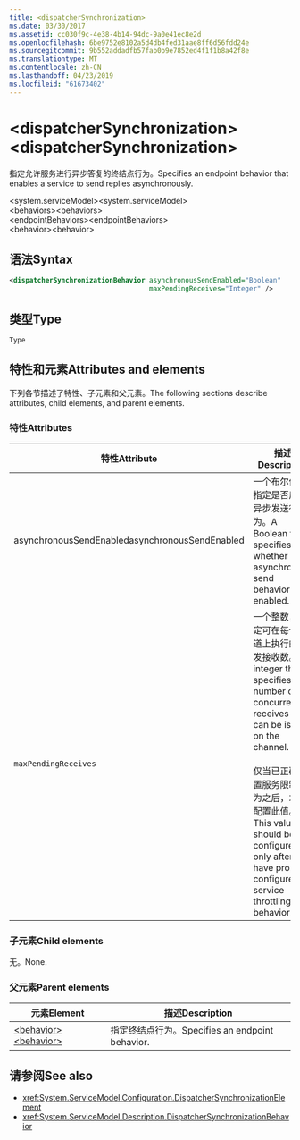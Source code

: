 ```yaml
---
title: <dispatcherSynchronization>
ms.date: 03/30/2017
ms.assetid: cc030f9c-4e38-4b14-94dc-9a0e41ec8e2d
ms.openlocfilehash: 6be9752e8102a5d4db4fed31aae8ff6d56fdd24e
ms.sourcegitcommit: 9b552addadfb57fab0b9e7852ed4f1f1b8a42f8e
ms.translationtype: MT
ms.contentlocale: zh-CN
ms.lasthandoff: 04/23/2019
ms.locfileid: "61673402"
---
```

# <a name="dispatchersynchronization"></a><span data-ttu-id="23446-101">\<dispatcherSynchronization></span><span class="sxs-lookup"><span data-stu-id="23446-101">\<dispatcherSynchronization></span></span>
  
<span data-ttu-id="23446-102">指定允许服务进行异步答复的终结点行为。</span><span class="sxs-lookup"><span data-stu-id="23446-102">Specifies an endpoint behavior that enables a service to send replies asynchronously.</span></span>  
  
<span data-ttu-id="23446-103">\<system.serviceModel></span><span class="sxs-lookup"><span data-stu-id="23446-103">\<system.serviceModel></span></span>  
<span data-ttu-id="23446-104">\<behaviors></span><span class="sxs-lookup"><span data-stu-id="23446-104">\<behaviors></span></span>  
<span data-ttu-id="23446-105">\<endpointBehaviors></span><span class="sxs-lookup"><span data-stu-id="23446-105">\<endpointBehaviors></span></span>  
<span data-ttu-id="23446-106">\<behavior></span><span class="sxs-lookup"><span data-stu-id="23446-106">\<behavior></span></span>  
  
## <a name="syntax"></a><span data-ttu-id="23446-107">语法</span><span class="sxs-lookup"><span data-stu-id="23446-107">Syntax</span></span>  
  
```xml  
<dispatcherSynchronizationBehavior asynchronousSendEnabled="Boolean"
                                   maxPendingReceives="Integer" />
```  
  
## <a name="type"></a><span data-ttu-id="23446-108">类型</span><span class="sxs-lookup"><span data-stu-id="23446-108">Type</span></span>  
  
`Type`  
  
## <a name="attributes-and-elements"></a><span data-ttu-id="23446-109">特性和元素</span><span class="sxs-lookup"><span data-stu-id="23446-109">Attributes and elements</span></span>  
  
<span data-ttu-id="23446-110">下列各节描述了特性、子元素和父元素。</span><span class="sxs-lookup"><span data-stu-id="23446-110">The following sections describe attributes, child elements, and parent elements.</span></span>  
  
### <a name="attributes"></a><span data-ttu-id="23446-111">特性</span><span class="sxs-lookup"><span data-stu-id="23446-111">Attributes</span></span>

| <span data-ttu-id="23446-112">特性</span><span class="sxs-lookup"><span data-stu-id="23446-112">Attribute</span></span>               | <span data-ttu-id="23446-113">描述</span><span class="sxs-lookup"><span data-stu-id="23446-113">Description</span></span>       |
| ----------------------- | ----------------- |
| <span data-ttu-id="23446-114">asynchronousSendEnabled</span><span class="sxs-lookup"><span data-stu-id="23446-114">asynchronousSendEnabled</span></span> | <span data-ttu-id="23446-115">一个布尔值，指定是否启用异步发送行为。</span><span class="sxs-lookup"><span data-stu-id="23446-115">A Boolean that specifies whether asynchronous send behavior is enabled.</span></span> |
| `maxPendingReceives`    | <span data-ttu-id="23446-116">一个整数，指定可在每个通道上执行的并发接收数。</span><span class="sxs-lookup"><span data-stu-id="23446-116">An integer that specifies the number of concurrent receives that can be issued on the channel.</span></span><br /><br /> <span data-ttu-id="23446-117">仅当已正确配置服务限制行为之后，才能配置此值。</span><span class="sxs-lookup"><span data-stu-id="23446-117">This value should be configured only after you have properly configured service throttling behavior.</span></span> |

### <a name="child-elements"></a><span data-ttu-id="23446-118">子元素</span><span class="sxs-lookup"><span data-stu-id="23446-118">Child elements</span></span>

<span data-ttu-id="23446-119">无。</span><span class="sxs-lookup"><span data-stu-id="23446-119">None.</span></span>

### <a name="parent-elements"></a><span data-ttu-id="23446-120">父元素</span><span class="sxs-lookup"><span data-stu-id="23446-120">Parent elements</span></span>

| <span data-ttu-id="23446-121">元素</span><span class="sxs-lookup"><span data-stu-id="23446-121">Element</span></span> | <span data-ttu-id="23446-122">描述</span><span class="sxs-lookup"><span data-stu-id="23446-122">Description</span></span> |  
| ------- | ----------- |  
| [<span data-ttu-id="23446-123">\<behavior></span><span class="sxs-lookup"><span data-stu-id="23446-123">\<behavior></span></span>](../../../../../docs/framework/configure-apps/file-schema/wcf/behavior-of-endpointbehaviors.md)|<span data-ttu-id="23446-124">指定终结点行为。</span><span class="sxs-lookup"><span data-stu-id="23446-124">Specifies an endpoint behavior.</span></span> |

## <a name="see-also"></a><span data-ttu-id="23446-125">请参阅</span><span class="sxs-lookup"><span data-stu-id="23446-125">See also</span></span>

- <xref:System.ServiceModel.Configuration.DispatcherSynchronizationElement>
- <xref:System.ServiceModel.Description.DispatcherSynchronizationBehavior>

